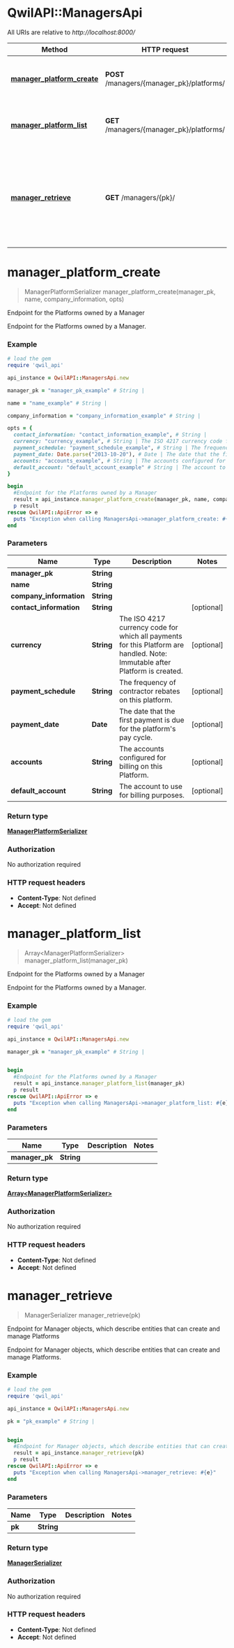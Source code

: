 # QwilAPI::ManagersApi

All URIs are relative to *http://localhost:8000/*

Method | HTTP request | Description
------------- | ------------- | -------------
[**manager_platform_create**](ManagersApi.md#manager_platform_create) | **POST** /managers/{manager_pk}/platforms/ | Endpoint for the Platforms owned by a Manager
[**manager_platform_list**](ManagersApi.md#manager_platform_list) | **GET** /managers/{manager_pk}/platforms/ | Endpoint for the Platforms owned by a Manager
[**manager_retrieve**](ManagersApi.md#manager_retrieve) | **GET** /managers/{pk}/ | Endpoint for Manager objects, which describe entities that can create and manage Platforms


# **manager_platform_create**
> ManagerPlatformSerializer manager_platform_create(manager_pk, name, company_information, opts)

Endpoint for the Platforms owned by a Manager

Endpoint for the Platforms owned by a Manager.

### Example
```ruby
# load the gem
require 'qwil_api'

api_instance = QwilAPI::ManagersApi.new

manager_pk = "manager_pk_example" # String | 

name = "name_example" # String | 

company_information = "company_information_example" # String | 

opts = { 
  contact_information: "contact_information_example", # String | 
  currency: "currency_example", # String | The ISO 4217 currency code for which all payments for this Platform are handled. Note: Immutable after Platform is created.
  payment_schedule: "payment_schedule_example", # String | The frequency of contractor rebates on this platform.
  payment_date: Date.parse("2013-10-20"), # Date | The date that the first payment is due for the platform's pay cycle.
  accounts: "accounts_example", # String | The accounts configured for billing on this Platform.
  default_account: "default_account_example" # String | The account to use for billing purposes.
}

begin
  #Endpoint for the Platforms owned by a Manager
  result = api_instance.manager_platform_create(manager_pk, name, company_information, opts)
  p result
rescue QwilAPI::ApiError => e
  puts "Exception when calling ManagersApi->manager_platform_create: #{e}"
end
```

### Parameters

Name | Type | Description  | Notes
------------- | ------------- | ------------- | -------------
 **manager_pk** | **String**|  | 
 **name** | **String**|  | 
 **company_information** | **String**|  | 
 **contact_information** | **String**|  | [optional] 
 **currency** | **String**| The ISO 4217 currency code for which all payments for this Platform are handled. Note: Immutable after Platform is created. | [optional] 
 **payment_schedule** | **String**| The frequency of contractor rebates on this platform. | [optional] 
 **payment_date** | **Date**| The date that the first payment is due for the platform&#39;s pay cycle. | [optional] 
 **accounts** | **String**| The accounts configured for billing on this Platform. | [optional] 
 **default_account** | **String**| The account to use for billing purposes. | [optional] 

### Return type

[**ManagerPlatformSerializer**](ManagerPlatformSerializer.md)

### Authorization

No authorization required

### HTTP request headers

 - **Content-Type**: Not defined
 - **Accept**: Not defined



# **manager_platform_list**
> Array&lt;ManagerPlatformSerializer&gt; manager_platform_list(manager_pk)

Endpoint for the Platforms owned by a Manager

Endpoint for the Platforms owned by a Manager.

### Example
```ruby
# load the gem
require 'qwil_api'

api_instance = QwilAPI::ManagersApi.new

manager_pk = "manager_pk_example" # String | 


begin
  #Endpoint for the Platforms owned by a Manager
  result = api_instance.manager_platform_list(manager_pk)
  p result
rescue QwilAPI::ApiError => e
  puts "Exception when calling ManagersApi->manager_platform_list: #{e}"
end
```

### Parameters

Name | Type | Description  | Notes
------------- | ------------- | ------------- | -------------
 **manager_pk** | **String**|  | 

### Return type

[**Array&lt;ManagerPlatformSerializer&gt;**](ManagerPlatformSerializer.md)

### Authorization

No authorization required

### HTTP request headers

 - **Content-Type**: Not defined
 - **Accept**: Not defined



# **manager_retrieve**
> ManagerSerializer manager_retrieve(pk)

Endpoint for Manager objects, which describe entities that can create and manage Platforms

Endpoint for Manager objects, which describe entities that can create and manage Platforms.

### Example
```ruby
# load the gem
require 'qwil_api'

api_instance = QwilAPI::ManagersApi.new

pk = "pk_example" # String | 


begin
  #Endpoint for Manager objects, which describe entities that can create and manage Platforms
  result = api_instance.manager_retrieve(pk)
  p result
rescue QwilAPI::ApiError => e
  puts "Exception when calling ManagersApi->manager_retrieve: #{e}"
end
```

### Parameters

Name | Type | Description  | Notes
------------- | ------------- | ------------- | -------------
 **pk** | **String**|  | 

### Return type

[**ManagerSerializer**](ManagerSerializer.md)

### Authorization

No authorization required

### HTTP request headers

 - **Content-Type**: Not defined
 - **Accept**: Not defined



